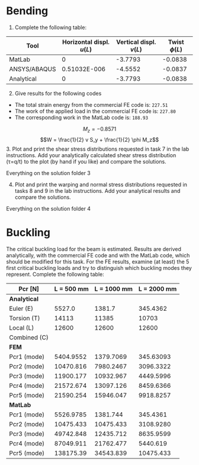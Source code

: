 # Bending

1. Complete the following table:

| Tool         | Horizontal displ. $u(L)$ | Vertical displ. $v(L)$ | Twist $\phi(L)$ |
| ------------ | ------------------------ | ---------------------- | --------------- |
| MatLab       | 0                        | -3.7793                | -0.0838         |
| ANSYS/ABAQUS | 0.51032E-006             | -4.5552                | -0.0837         |
| Analytical   | 0                        | -3.7793                | -0.0838         |

2. Give results for the following codes
- The total strain energy from the commercial FE code is: `227.51`
- The work of the applied load in the commercial FE code is: `227.80`
- The corresponding work in the MatLab code is: `188.93`

$$M_z = -0.8571$$
$$W = \frac{1}{2}  v S_y + \frac{1}{2} \phi M_z$$
3. Plot and print the shear stress distributions requested in task 7 in the lab instructions. Add your analytically calculated shear stress distribution (τ=q/t) to the plot (by hand if you like) and compare the solutions.

Everything on the solution folder 3

4. Plot and print the warping and normal stress distributions requested in tasks 8 and 9 in the lab instructions. Add your analytical results and compare the solutions.

Everything on the solution folder 4

# Buckling

The critical buckling load for the beam is estimated. Results are derived analytically, with the 
commercial FE code and with the MatLab code, which should be modified for this task. For 
the FE results, examine (at least) the 5 first critical buckling loads and try to distinguish which 
buckling modes they represent.
Complete the following table:


| Pcr [N]        | L = 500 mm | L = 1000 mm | L = 2000 mm |
| -------------- | ---------- | ----------- | ----------- |
| **Analytical** |            |             |             |
| Euler (E)      | 5527.0     | 1381.7      | 345.4362    |
| Torsion (T)    | 14113      | 11385       | 10703       |
| Local (L)      | 12600      | 12600       | 12600       |
| Combined (C)   |            |             |             |
| **FEM**        |            |             |             |
| Pcr1 (mode)    | 5404.9552  | 1379.7069   | 345.63093   |
| Pcr2 (mode)    | 10470.816  | 7980.2467   | 3096.3322   |
| Pcr3 (mode)    | 11900.177  | 10932.967   | 4449.5996   |
| Pcr4 (mode)    | 21572.674  | 13097.126   | 8459.6366   |
| Pcr5 (mode)    | 21590.254  | 15946.047   | 9918.8257   |
| **MatLab**     |            |             |             |
| Pcr1 (mode)    | 5526.9785  | 1381.744    | 345.4361    |
| Pcr2 (mode)    | 10475.433  | 10475.433   | 3108.9280   |
| Pcr3 (mode)    | 49742.848  | 12435.712   | 8635.9599   |
| Pcr4 (mode)    | 87049.911  | 21762.477   | 5440.619    |
| Pcr5 (mode)    | 138175.39  | 34543.839   | 10475.433   |